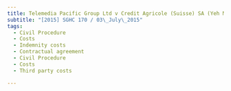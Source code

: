 ```yaml
---
title: Telemedia Pacific Group Ltd v Credit Agricole (Suisse) SA (Yeh Mao-Yuan, third party) 
subtitle: "[2015] SGHC 170 / 03\_July\_2015"
tags:
  - Civil Procedure
  - Costs
  - Indemnity costs
  - Contractual agreement
  - Civil Procedure
  - Costs
  - Third party costs

---
```



